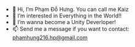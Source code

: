 - 👋 Hi, I’m Phạm Đỗ Hưng. You can call me Kaiz
- 👀 I’m interested in Everything in the World!!
- 🌱 I’m wanna become a Unity Deverloper!
- 📫 Send me a message if you want to contact: phamhung216.hp@gmail.com
